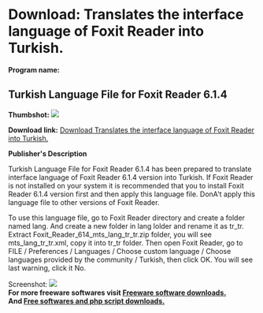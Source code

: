 # Download: Translates the interface language of Foxit Reader into Turkish.

**Program name:**

## Turkish Language File for Foxit Reader 6.1.4

  
**Thumbshot:** ![](http://www.freewarefiles.com/screenshot/trkshlngfoxit_md.jpg)   
  
**Download link:** [Download Translates the interface language of Foxit Reader into Turkish.](http://freesoftwares.boysofts.com/Turkish-Language-File-for-Foxit-Reader_program_96159.html)  
  


**Publisher's Description**  
  


Turkish Language File for Foxit Reader 6.1.4 has been prepared to translate interface language of Foxit Reader 6.1.4 version into Turkish. If Foxit Reader is not installed on your system it is recommended that you to install Foxit Reader 6.1.4 version first and then apply this language file. DonA't apply this language file to other versions of Foxit Reader. 

To use this language file, go to Foxit Reader directory and create a folder named lang. And create a new folder in lang lolder and rename it as tr_tr. Extract Foxit_Reader_614_mts_lang_tr_tr.zip folder, you will see mts_lang_tr_tr.xml, copy it into tr_tr folder. Then open Foxit Reader, go to FILE / Preferences / Languages / Choose custom language / Choose languages provided by the community / Turkish, then click OK. You will see last warning, click it No.

  
  
Screenshot: ![](http://www.freewarefiles.com/screenshot/trkshlngfoxit.jpg)   
**For more freeware softwares visit [Freeware software downloads.](http://freesoftwares.boysofts.com/)**   
**And [Free softwares and php script downloads.](http://www.boysofts.com/)**
